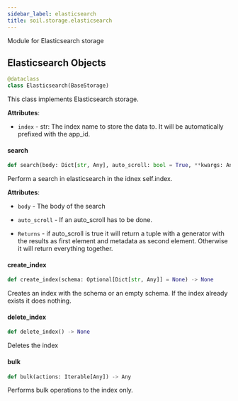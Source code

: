 ```yaml
---
sidebar_label: elasticsearch
title: soil.storage.elasticsearch
---
```


Module for Elasticsearch storage

## Elasticsearch Objects

```python
@dataclass
class Elasticsearch(BaseStorage)
```

This class implements Elasticsearch storage.

**Attributes**:

- `index` - str: The index name to store the data to. It will be
  automatically prefixed with the app_id.

#### search

```python
def search(body: Dict[str, Any], auto_scroll: bool = True, **kwargs: Any) -> Any
```

Perform a search in elasticsearch in the idnex self.index.

**Attributes**:

- `body` - The body of the search
- `auto_scroll` - If an auto_scroll has to be done.
  
- `Returns` - if auto_scroll is true it will return a tuple with a generator
  with the results as first element and metadata as second element.
  Otherwise it will return everything together.

#### create\_index

```python
def create_index(schema: Optional[Dict[str, Any]] = None) -> None
```

Creates an index with the schema or an empty schema. If the index already exists it does nothing.

#### delete\_index

```python
def delete_index() -> None
```

Deletes the index

#### bulk

```python
def bulk(actions: Iterable[Any]) -> Any
```

Performs bulk operations to the index only.

